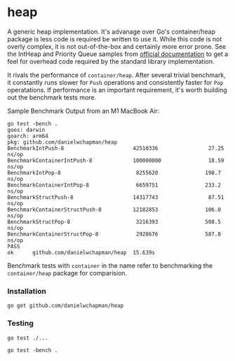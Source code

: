# heap

A generic heap implementation. It's advanage over Go's container/heap package is less code is required be written to use it. While this code is not overly complex, it is not out-of-the-box and certainly more error prone. See the IntHeap and Priority Queue samples from [official documentation](https://pkg.go.dev/container/heap#pkg-overview) to get a feel for overhead code required by the standard library implementation.

It rivals the performance of `container/heap`. After several trivial benchmark, it constantly runs slower for `Push` operations and consistently faster for `Pop` operatations. If performance is an important requirement, it's worth building out the benchmark tests more.

Sample Benchmark Output from an M1 MacBook Air:
```
go test -bench .
goos: darwin
goarch: arm64
pkg: github.com/danielwchapman/heap
BenchmarkIntPush-8                      42510336                27.25 ns/op
BenchmarkContainerIntPush-8             100000000               18.59 ns/op
BenchmarkIntPop-8                        8255620               198.7 ns/op
BenchmarkContainerIntPop-8               6659751               233.2 ns/op
BenchmarkStructPush-8                   14317743                87.51 ns/op
BenchmarkContainerStructPush-8          12182853               106.0 ns/op
BenchmarkStructPop-8                     3216393               508.5 ns/op
BenchmarkContainerStructPop-8            2928676               587.8 ns/op
PASS
ok      github.com/danielwchapman/heap  15.639s
```
Benchmark tests with `container` in the name refer to benchmarking the `container/heap` package for comparision.

### Installation
```
go get github.com/danielwchapman/heap           
```

### Testing
```
go test ./...
```

```
go test -bench .
```
